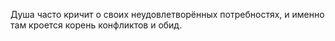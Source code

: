 Душа часто кричит о своих неудовлетворённых потребностях, и именно там кроется корень конфликтов и обид.